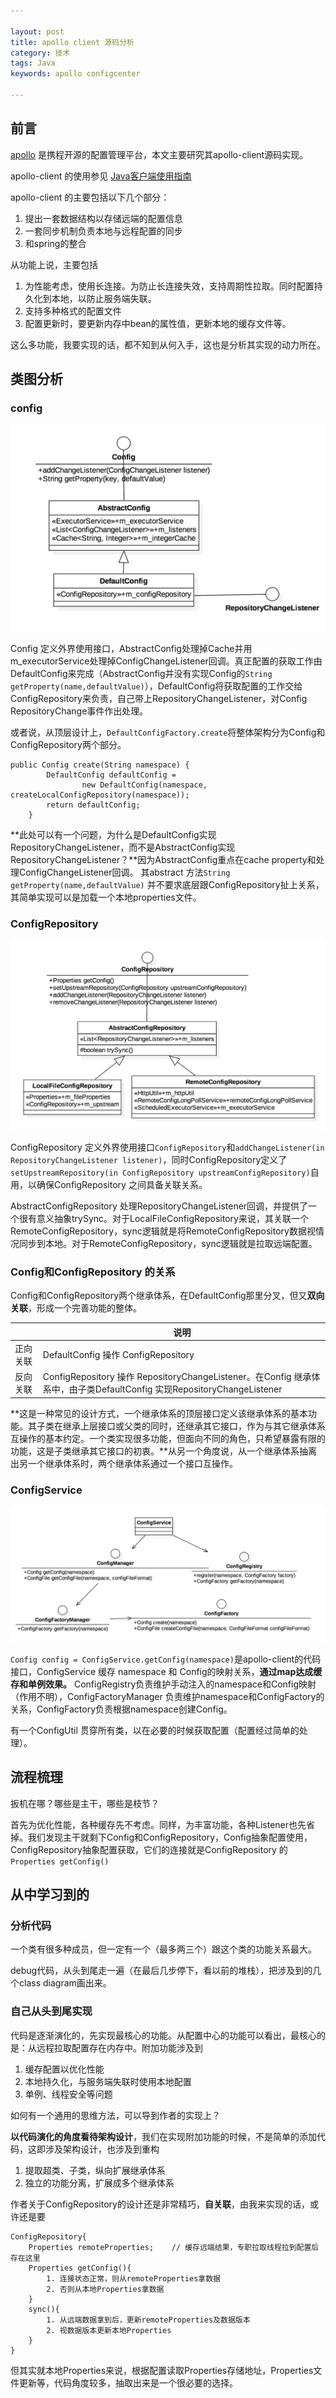 ```yaml
---

layout: post
title: apollo client 源码分析
category: 技术
tags: Java
keywords: apollo configcenter

---
```


## 前言

[apollo](https://github.com/ctripcorp/apollo) 是携程开源的配置管理平台，本文主要研究其apollo-client源码实现。

apollo-client 的使用参见 [Java客户端使用指南](https://github.com/ctripcorp/apollo/wiki/Java%E5%AE%A2%E6%88%B7%E7%AB%AF%E4%BD%BF%E7%94%A8%E6%8C%87%E5%8D%97)

apollo-client 的主要包括以下几个部分：

1. 提出一套数据结构以存储远端的配置信息
2. 一套同步机制负责本地与远程配置的同步
3. 和spring的整合

从功能上说，主要包括

1. 为性能考虑，使用长连接。为防止长连接失效，支持周期性拉取。同时配置持久化到本地，以防止服务端失联。
2. 支持多种格式的配置文件
3. 配置更新时，要更新内存中bean的属性值，更新本地的缓存文件等。

这么多功能，我要实现的话，都不知到从何入手，这也是分析其实现的动力所在。

## 类图分析

### config

![](/public/upload/java/apollo_client_config.png)

Config 定义外界使用接口，AbstractConfig处理掉Cache并用m_executorService处理掉ConfigChangeListener回调。真正配置的获取工作由DefaultConfig来完成（AbstractConfig并没有实现Config的`String getProperty(name,defaultValue)`），DefaultConfig将获取配置的工作交给ConfigRepository来负责，自己带上RepositoryChangeListener，对Config RepositoryChange事件作出处理。

或者说，从顶层设计上，`DefaultConfigFactory.create`将整体架构分为Config和ConfigRepository两个部分。

	public Config create(String namespace) {
	        DefaultConfig defaultConfig =
	                new DefaultConfig(namespace, createLocalConfigRepository(namespace));
	        return defaultConfig;
	    }

**此处可以有一个问题，为什么是DefaultConfig实现RepositoryChangeListener，而不是AbstractConfig实现RepositoryChangeListener？**因为AbstractConfig重点在cache property和处理ConfigChangeListener回调。 其abstract 方法`String getProperty(name,defaultValue)` 并不要求底层跟ConfigRepository扯上关系，其简单实现可以是加载一个本地properties文件。

### ConfigRepository

![](/public/upload/java/apollo_client_config_repository.png)

ConfigRepository 定义外界使用接口`ConfigRepository`和`addChangeListener(in RepositoryChangeListener listener)`，同时ConfigRepository定义了`setUpstreamRepository(in ConfigRepository upstreamConfigRepository)`自用，以确保ConfigRepository 之间具备关联关系。

AbstractConfigRepository 处理RepositoryChangeListener回调，并提供了一个很有意义抽象trySync。对于LocalFileConfigRepository来说，其关联一个RemoteConfigRepository，sync逻辑就是将RemoteConfigRepository数据视情况同步到本地。对于RemoteConfigRepository，sync逻辑就是拉取远端配置。

### Config和ConfigRepository 的关系

Config和ConfigRepository两个继承体系，在DefaultConfig那里分叉，但又**双向关联**，形成一个完善功能的整体。

||说明|
|---|---|
|正向关联| DefaultConfig 操作 ConfigRepository |
|反向关联| ConfigRepository 操作 RepositoryChangeListener。在Config 继承体系中，由子类DefaultConfig 实现RepositoryChangeListener |

**这是一种常见的设计方式，一个继承体系的顶层接口定义该继承体系的基本功能。其子类在继承上层接口或父类的同时，还继承其它接口，作为与其它继承体系互操作的基本约定。一个类实现很多功能，但面向不同的角色，只希望暴露有限的功能，这是子类继承其它接口的初衷。**从另一个角度说，从一个继承体系抽离出另一个继承体系时，两个继承体系通过一个接口互操作。

### ConfigService

![](/public/upload/java/apollo_client_config_service.png)

`Config config = ConfigService.getConfig(namespace)`是apollo-client的代码接口，ConfigService 缓存 namespace 和 Config的映射关系，**通过map达成缓存和单例效果。** ConfigRegistry负责维护手动注入的namespace和Config映射（作用不明），ConfigFactoryManager 负责维护namespace和ConfigFactory的关系，ConfigFactory负责根据namespace创建Config。

有一个ConfigUtil 贯穿所有类，以在必要的时候获取配置（配置经过简单的处理）。

## 流程梳理

扳机在哪？哪些是主干，哪些是枝节？

首先为优化性能，各种缓存先不考虑。同样，为丰富功能，各种Listener也先省掉。我们发现主干就剩下Config和ConfigRepository，Config抽象配置使用，ConfigRepository抽象配置获取，它们的连接就是ConfigRepository 的`Properties getConfig()`

## 从中学习到的


### 分析代码

一个类有很多种成员，但一定有一个（最多两三个）跟这个类的功能关系最大。

debug代码，从头到尾走一遍（在最后几步停下，看以前的堆栈），把涉及到的几个class diagram画出来。

### 自己从头到尾实现

代码是逐渐演化的，先实现最核心的功能。从配置中心的功能可以看出，最核心的是：从远程拉取配置存在内存中。附加功能涉及到

1. 缓存配置以优化性能
2. 本地持久化，与服务端失联时使用本地配置
3. 单例、线程安全等问题

如何有一个通用的思维方法，可以导到作者的实现上？

**以代码演化的角度看待架构设计**，我们在实现附加功能的时候，不是简单的添加代码，这即涉及架构设计，也涉及到重构

1. 提取超类、子类，纵向扩展继承体系
2. 独立的功能分离，扩展成多个继承体系

作者关于ConfigRepository的设计还是非常精巧，**自关联**，由我来实现的话，或许还是要

	ConfigRepository{
		Properties remoteProperties;	// 缓存远端结果，专职拉取线程拉到配置后存在这里
		Properties getConfig(){
			1. 连接状态正常，则从remoteProperties拿数据
			2. 否则从本地Properties拿数据
		}
		sync(){
			1. 从远端数据拿到后，更新remoteProperties及数据版本
			2. 视数据版本更新本地Properties
		}
	}
	
但其实就本地Properties来说，根据配置读取Properties存储地址，Properties文件更新等，代码角度较多，抽取出来是一个很必要的选择。
